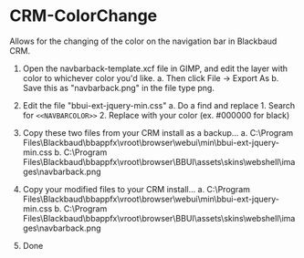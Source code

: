 # CRM-ColorChange
Allows for the changing of the color on the navigation bar in Blackbaud CRM.

1. Open the navbarback-template.xcf file in GIMP, and edit the layer with color to whichever color you'd like.
    a. Then click File -> Export As
    b. Save this as "navbarback.png" in the file type png.

2. Edit the file "bbui-ext-jquery-min.css"
    a. Do a find and replace
        1. Search for `<<NAVBARCOLOR>>`
        2. Replace with your color (ex. #000000 for black)

3. Copy these two files from your CRM install as a backup...
    a. C:\Program Files\Blackbaud\bbappfx\vroot\browser\webui\min\bbui-ext-jquery-min.css
    b. C:\Program Files\Blackbaud\bbappfx\vroot\browser\BBUI\assets\skins\webshell\images\navbarback.png

4. Copy your modified files to your CRM install...
    a. C:\Program Files\Blackbaud\bbappfx\vroot\browser\webui\min\bbui-ext-jquery-min.css
    b. C:\Program Files\Blackbaud\bbappfx\vroot\browser\BBUI\assets\skins\webshell\images\navbarback.png


5. Done
